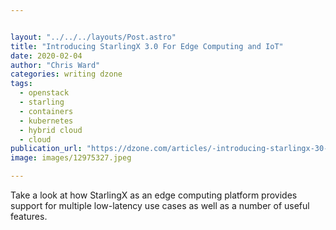 ```yaml
---


layout: "../../../layouts/Post.astro"
title: "Introducing StarlingX 3.0 For Edge Computing and IoT"
date: 2020-02-04
author: "Chris Ward"
categories: writing dzone
tags: 
  - openstack
  - starling
  - containers
  - kubernetes
  - hybrid cloud
  - cloud
publication_url: "https://dzone.com/articles/-introducing-starlingx-30-for-edge-computing-and-i"
image: images/12975327.jpeg

---
```

Take a look at how StarlingX as an edge computing platform provides support for multiple low-latency use cases as well as a number of useful features.

